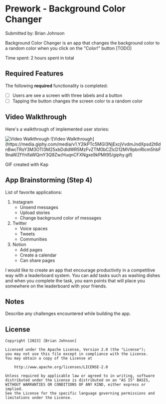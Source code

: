 # Prework - Background Color Changer

Submitted by: Brian Johnson

Background Color Changer is an app that changes the background color to a random color when you click on the "Color!" button [TODO] 

Time spent: 2 hours spent in total

## Required Features

The following **required** functionality is completed:

- [ ] Users are see a screen with three labels and a button
- [ ] Tapping the button changes the screen color to a random color
 
## Video Walkthrough

Here's a walkthrough of implemented user stories:

<img src='https://imgur.com/a/F9HUl5L.gif' title='Video Walkthrough' width='' alt='Video Walkthrough' />
![Video Walkthrough](https://media.giphy.com/media/v1.Y2lkPTc5MGI3NjExcjVvdmJndXpsd2t6dnBwcTRsY3M3OTI3M25xbDdldWR5MzFvZTM0bCZlcD12MV9pbnRlcm5hbF9naWZfYnlfaWQmY3Q9Zw/HuqnCFXNgxe9kPMt95/giphy.gif)

<!-- Replace this with whatever GIF tool you used! -->
GIF created with Kap
<!-- Recommended tools:
[Kap](https://getkap.co/) for macOS
[ScreenToGif](https://www.screentogif.com/) for Windows
[peek](https://github.com/phw/peek) for Linux. -->

## App Brainstorming (Step 4)
List of favorite applications:
1. Instagram
    - Unsend messages
    - Upload stories
    - Change background color of messages
2. Twitter
    - Voice spaces
    - Tweets
    - Communities
3. Notion
    - Add pages
    - Create a calendar
    - Can share pages

I would like to create an app that encourage productivity in a competitive way with a leaderboard system. You can add tasks such as washing dishes and when you complete the task, you earn points that will place you somewhere on the leaderboard with your friends.
## Notes

Describe any challenges encountered while building the app.

## License

    Copyright [2023] [Brian Johnson]

    Licensed under the Apache License, Version 2.0 (the "License");
    you may not use this file except in compliance with the License.
    You may obtain a copy of the License at

        http://www.apache.org/licenses/LICENSE-2.0

    Unless required by applicable law or agreed to in writing, software
    distributed under the License is distributed on an "AS IS" BASIS,
    WITHOUT WARRANTIES OR CONDITIONS OF ANY KIND, either express or implied.
    See the License for the specific language governing permissions and
    limitations under the License.
